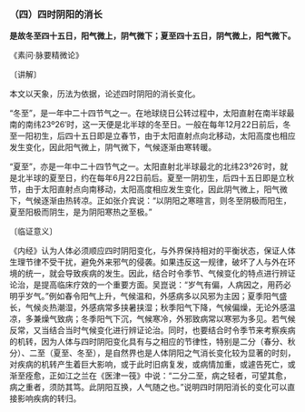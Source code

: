 ### （四）四时阴阳的消长

**是故冬至四十五日，阳气微上，阴气微下；夏至四十五日，阴气微上，阳气微下。**

《素问·脉要精微论》

〔讲解〕

本文以天象，历法为依据，论述四时阴阳的消长变化。

“冬至”，是一年中二十四节气之一。在地球绕日公转过程中，太阳直射在南半球最南的南纬23º26′时，这一天便是北半球的冬至日。一般在每年12月22日前后，冬至一阳初生，后四十五日即是立春节，由于太阳直射点向北移动，太阳高度也相应发生变化，因此阳气微上，阴气微下，气候逐渐由寒转暖。

“夏至”，亦是一年中二十四节气之一。太阳直射北半球最北的北纬23º26′时，就是北半球的夏至日，约在每年6月22日前后。夏至一阴初生，后四十五日即是立秋节，由于太阳直射点向南移动，太阳高度相应发生变化，因此阴气微上，阳气微下，气候逐渐由热转凉。正如张介宾说：“以阴阳之寒暄言，则冬至阴极而阳生，夏至阳极而阴生，是为阴阳寒热之至极。”

〔临证意义〕

《内经》认为人体必须顺应四时阴阳变化，与外界保持相对的平衡状态，保证人体生理节律不受干扰，避免外来邪气的侵袭。如果违反这一规律，破坏了人与外在环境的统一，就会导致疾病的发生。因此，结合时令季节、气候变化的特点进行辨证论治，是提高临床疗效的一个重要方面。吴崑说：“岁气有偏，人病因之，用药必明乎岁气。”例如春令阳气上升，气候温和，外感病多以风邪为主因；夏季阳气盛长，气候炎热潮湿，外感病常多挟暑挟湿；秋季阳气下降，气候偏燥，无论外感温凉，多兼燥气致病；冬季阳气下沉，气候寒冷，外邪致病常以寒邪为多见。若气候反常，又当结合当时气候变化进行辨证论治。同时，也要结合时令季节来考察疾病的机转，因为人体与四时阴阳变化具有与之相应的节律性，特别是二分（春分、秋分）、二至（夏至、冬至），是自然界也是人体阴阳之气消长变化较为显著的时刻，对疾病的机转产生着巨大影响，或于此时旧病复发，或病情加重，或遽告死亡，或渐至痊愈，正如江之兰在《医津一筏》中说：“二分二至，病之轻者，可望其愈，病之重者，须防其笃。此阴阳互换，人气随之也。”说明四时阴阳消长的变化可以直接影响疾病的转归。
